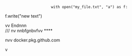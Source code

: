                          with open("my_file.txt", "a") as f:
   f.write("new text")

vv 
Endnnn  
/// 
    nv
  nnbfgnbvfvv ****       
                
                          
         
nvv   docker.pkg.github.com     
         
  v       
        
             
   
     
  
  
  
     
    
 
  

  
       
    
      
 
  
    
